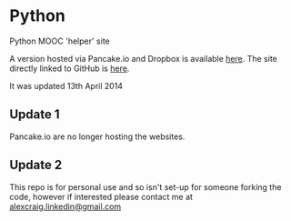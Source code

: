 Python
======

Python MOOC 'helper' site

A version hosted via Pancake.io and Dropbox is available [here](http://thepythonmooc.pancakeapps.com/). The site directly linked to GitHub is [here](http://themooc.pancakeapps.com/).

It was updated 13th April 2014

## Update 1

Pancake.io are no longer hosting the websites.

## Update 2 

This repo is for personal use and so isn't set-up for someone forking the code, however if interested please contact me at alexcraig.linkedin@gmail.com

